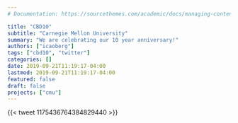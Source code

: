 ```yaml
---
# Documentation: https://sourcethemes.com/academic/docs/managing-content/

title: "CBD10"
subtitle: "Carnegie Mellon University"
summary: "We are celebrating our 10 year anniversary!"
authors: ["icaoberg"]
tags: ["cbd10", "twitter"]
categories: []
date: 2019-09-21T11:19:17-04:00
lastmod: 2019-09-21T11:19:17-04:00
featured: false
draft: false
projects: ["cmu"]
---
```


{{< tweet 1175436764384829440 >}}
